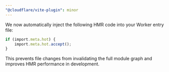 ```yaml
---
"@cloudflare/vite-plugin": minor
---
```


We now automatically inject the following HMR code into your Worker entry file:

```ts
if (import.meta.hot) {
	import.meta.hot.accept();
}
```

This prevents file changes from invalidating the full module graph and improves HMR performance in development.
